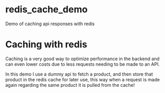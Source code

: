 # redis_cache_demo
Demo of caching api responses with redis


<h1>Caching with redis</h1>
<p>Caching is a very good way to optimize performance in the backend and can even lower costs due to less requests needing to be made to an API.</p>

<p>In this demo I use a dummy api to fetch a product, and then store that product in the redis cache for later use, this way when a request is made again regarding the same product it is pulled from the cache!</p>
